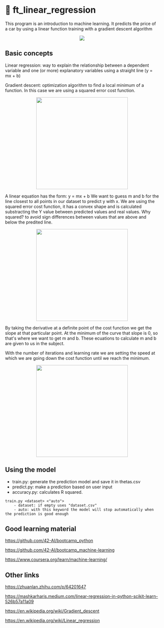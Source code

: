 # 🔮 ft_linear_regression

This program is an introduction to machine learning. It predicts the price of a car by using a linear function training with a gradient descent algorithm

<p align=center><img src=https://user-images.githubusercontent.com/74905890/142940340-025ab667-17b5-42db-afae-a2d60e3cc5b4.gif></img></p>

## Basic concepts
Linear regression: way to explain the relationship between a dependent variable and one (or more) explanatory variables using a straight line (y = mx + b)

Gradient descent: optimization algorithm to find a local minimum of a function. In this case we are using a squared error cost function.
<p align=center><img width=300px src=https://user-images.githubusercontent.com/74905890/142947946-2e93dae2-6c78-492c-854a-8d8e300a7fbf.png></img></p>

A linear equation has the form: y = mx + b
We want to guess m and b for the line closest to all points in our dataset to predict y with x.
We are using the squared error cost function, it has a convex shape and is calculated substracting the Y value between predicted values and real values. Why squared? to avoid sign differences between values that are above and below the predited line.
<p align=center><img width=300px src=https://user-images.githubusercontent.com/74905890/142948862-d130cbd3-7d24-416f-b8fc-c30ff21c26a2.png></img></p>

By taking the derivative at a definite point of the cost function we get the slope at that particular point. At the minimum of the curve that slope is 0, so that's where we want to get m and b. These ecuations to calculate m and b are given to us in the subject.

With the number of iterations and learning rate we are setting the speed at which we are going down the cost function until we reach the minimum.
<p align=center><img width=300px src=https://user-images.githubusercontent.com/74905890/142949226-ddf08fa2-15c3-4c50-9122-d207a9a18ef1.png></img></p>

## Using the model
- train.py: generate the prediction model and save it in thetas.csv
- predict.py: make a prediction based on user input
- accuracy.py: calculates R squared.
```
train.py <dataset> <"auto">
    - dataset: if empty uses "dataset.csv"
    - auto: with this keyword the model will stop automatically when the prediction is good enough
```

## Good learning material
https://github.com/42-AI/bootcamp_python

https://github.com/42-AI/bootcamp_machine-learning

https://www.coursera.org/learn/machine-learning/

## Other links
https://zhuanlan.zhihu.com/p/64201647

https://mashkarharis.medium.com/linear-regression-in-python-scikit-learn-526b57a11a09

https://en.wikipedia.org/wiki/Gradient_descent

https://en.wikipedia.org/wiki/Linear_regression
